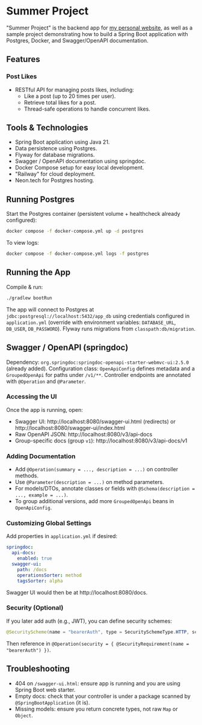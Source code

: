 # Summer Project

"Summer Project" is the backend app for [my personal website](https://binliuzhang.com), as well as a sample project demonstrating how to build a Spring Boot application with Postgres, Docker, and Swagger/OpenAPI documentation.

## Features
### Post Likes
- RESTful API for managing posts likes, including:
    - Like a post (up to 20 times per user).
    - Retrieve total likes for a post.
    - Thread-safe operations to handle concurrent likes.


## Tools & Technologies
- Spring Boot application using Java 21.
- Data persistence using Postgres.
- Flyway for database migrations.
- Swagger / OpenAPI documentation using springdoc.
- Docker Compose setup for easy local development.
- "Railway" for cloud deployment.
- Neon.tech for Postgres hosting.

## Running Postgres
Start the Postgres container (persistent volume + healthcheck already configured):

```bash
docker compose -f docker-compose.yml up -d postgres
```

To view logs:
```bash
docker compose -f docker-compose.yml logs -f postgres
```

## Running the App
Compile & run:
```bash
./gradlew bootRun
```

The app will connect to Postgres at `jdbc:postgresql://localhost:5432/app_db` using credentials configured in `application.yml` (override with environment variables: `DATABASE_URL`, `DB_USER`, `DB_PASSWORD`). Flyway runs migrations from `classpath:db/migration`.

## Swagger / OpenAPI (springdoc)
Dependency: `org.springdoc:springdoc-openapi-starter-webmvc-ui:2.5.0` (already added).
Configuration class: `OpenApiConfig` defines metadata and a `GroupedOpenApi` for paths under `/v1/**`.
Controller endpoints are annotated with `@Operation` and `@Parameter`.

### Accessing the UI
Once the app is running, open:
- Swagger UI: http://localhost:8080/swagger-ui.html (redirects) or http://localhost:8080/swagger-ui/index.html
- Raw OpenAPI JSON: http://localhost:8080/v3/api-docs
- Group-specific docs (group `v1`): http://localhost:8080/v3/api-docs/v1

### Adding Documentation
- Add `@Operation(summary = ..., description = ...)` on controller methods.
- Use `@Parameter(description = ...)` on method parameters.
- For models/DTOs, annotate classes or fields with `@Schema(description = ..., example = ...)`.
- To group additional versions, add more `GroupedOpenApi` beans in `OpenApiConfig`.

### Customizing Global Settings
Add properties in `application.yml` if desired:
```yaml
springdoc:
  api-docs:
    enabled: true
  swagger-ui:
    path: /docs
    operationsSorter: method
    tagsSorter: alpha
```
Swagger UI would then be at http://localhost:8080/docs.

### Security (Optional)
If you later add auth (e.g., JWT), you can define security schemes:
```java
@SecurityScheme(name = "bearerAuth", type = SecuritySchemeType.HTTP, scheme = "bearer", bearerFormat = "JWT")
```
Then reference in `@Operation(security = { @SecurityRequirement(name = "bearerAuth") })`.

## Troubleshooting
- 404 on `/swagger-ui.html`: ensure app is running and you are using Spring Boot web starter.
- Empty docs: check that your controller is under a package scanned by `@SpringBootApplication` (it is).
- Missing models: ensure you return concrete types, not raw `Map` or `Object`.

